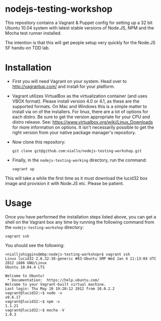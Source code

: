 nodejs-testing-workshop
=======================

This repository contains a Vagrant & Puppet config for setting up a 32 bit
Ubuntu 10.04 system with latest stable versions of Node.JS, NPM and the Mocha
test runner installed.

The intention is that this will get people setup very quickly for the Node.JS SF
hands-on TDD lab.


Installation
============

- First you will need Vagrant on your system. Head over to http://vagrantup.com/ and install for your platform.
- Vagrant utilizes VirtualBox as the virtualization container (and uses VBOX  format).  Please install version 
  4.0 or 4.1, as these are the supported formats.  On Mac and Windows this is a simple matter to install via
  on of the installers.  For linux, there are a lot of options for each distro.  Be sure to get the version 
  appropriate for your CPU and distro release.  See: https://www.virtualbox.org/wiki/Linux_Downloads for more
  information on options.  It isn't necessarily possible to get the right version from your native package 
  manager's repository.
- Now clone this repository:

    `git clone git@github.com:niallo/nodejs-testing-workshop.git`

- Finally, in the `nodejs-testing-working` directory, run the command:

    `vagrant up`

This will take a while the first time as it must download the lucid32 box image and provision it with Node.JS etc. Please be patient.


Usage
=====

Once you have performed the installation steps listed above, you can get a shell on the Vagrant box any time by running the following command from the `nodejs-testing-workshop` directory:

    vagrant ssh

You should see the following:

    <nialljohiggins@mbp:nodejs-testing-workshop>$ vagrant ssh
    Linux lucid32 2.6.32-38-generic #83-Ubuntu SMP Wed Jan 4 11:13:04 UTC 2012 i686 GNU/Linux
    Ubuntu 10.04.4 LTS

    Welcome to Ubuntu!
     * Documentation:  https://help.ubuntu.com/
    Welcome to your Vagrant-built virtual machine.
    Last login: Thu May 10 19:20:12 2012 from 10.0.2.2
    vagrant@lucid32:~$ node -v
    v0.6.17
    vagrant@lucid32:~$ npm -v
    1.1.21
    vagrant@lucid32:~$ mocha -V
    1.0.3
